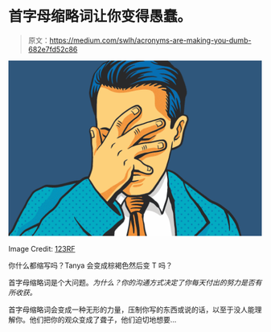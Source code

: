# 首字母缩略词让你变得愚蠢。

> 原文：<https://medium.com/swlh/acronyms-are-making-you-dumb-682e7fd52c86>

![](img/7265935dda917afd6c5d7d235417c0f8.png)

Image Credit: [123RF](https://www.123rf.com/)

你什么都缩写吗？Tanya 会变成棕褐色然后变 T 吗？

首字母缩略词是个大问题。*为什么？你的沟通方式决定了你每天付出的努力是否有所收获。*

首字母缩略词会变成一种无形的力量，压制你写的东西或说的话，以至于没人能理解你。他们把你的观众变成了聋子，他们迫切地想要…